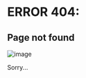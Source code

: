 # ERROR 404:

## Page not found

![image](https://user-images.githubusercontent.com/53089531/131537722-2b0bd0cd-99ae-4049-a456-097d03f7d6bd.png)

Sorry...
